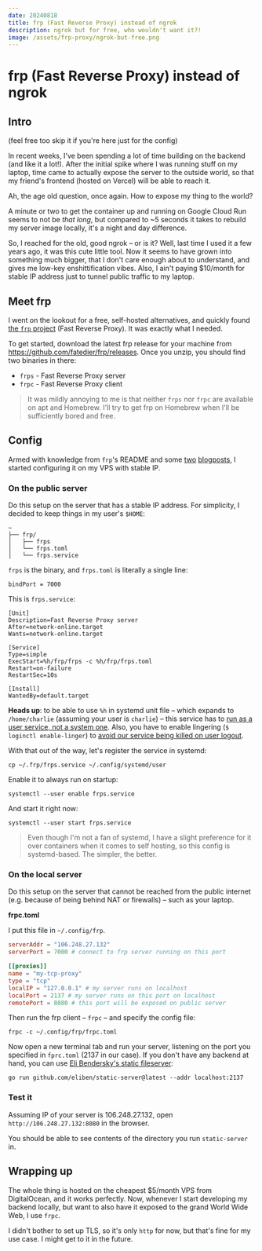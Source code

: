 ```yaml
---
date: 20240818
title: frp (Fast Reverse Proxy) instead of ngrok
description: ngrok but for free, who wouldn't want it?!
image: /assets/frp-proxy/ngrok-but-free.png
---
```


# frp (Fast Reverse Proxy) instead of ngrok

## Intro

(feel free too skip it if you're here just for the config)

In recent weeks, I've been spending a lot of time building on the backend (and
like it a lot!). After the initial spike where I was running stuff on my laptop,
time came to actually expose the server to the outside world, so that my
friend's frontend (hosted on Vercel) will be able to reach it.

Ah, the age old question, once again. How to expose my thing to the world?

A minute or two to get the container up and running on Google Cloud Run seems to
not be _that long_, but compared to ~5 seconds it takes to rebuild my server
image locally, it's a night and day difference.

So, I reached for the old, good ngrok – or is it? Well, last time I used it a
few years ago, it was this cute little tool. Now it seems to have grown into
something much bigger, that I don't care enough about to understand, and gives
me low-key enshittification vibes. Also, I ain't paying $10/month for stable IP
address just to tunnel public traffic to my laptop.

## Meet frp

I went on the lookout for a free, self-hosted alternatives, and quickly found
[the `frp` project][frp] (Fast Reverse Proxy). It was exactly what I needed. 

To get started, download the latest frp release for your machine from
https://github.com/fatedier/frp/releases. Once you unzip, you should find two
binaries in there:
- `frps` - Fast Reverse Proxy server
- `frpc` - Fast Reverse Proxy client

> It was mildly annoying to me is that neither `frps` nor `frpc` are available
on apt and Homebrew. I'll try to get frp on Homebrew when I'll be sufficiently
bored and free.

## Config

Armed with knowledge from `frp`'s README and some
[two](https://gabrieltanner.org/blog/port-forwarding-frp)
[blogposts](https://cprimozic.net/notes/posts/self-hosted-ngrok-alternative), I
started configuring it on my VPS with stable IP.

### On the public server

Do this setup on the server that has a stable IP address. For simplicity, I
decided to keep things in my user's `$HOME`:

```
~
├── frp/
│   ├── frps
│   └── frps.toml
│   └── frps.service
```

`frps` is the binary, and `frps.toml` is literally a single line:

```
bindPort = 7000
```

This is `frps.service`:

```
[Unit]
Description=Fast Reverse Proxy server
After=network-online.target
Wants=network-online.target

[Service]
Type=simple
ExecStart=%h/frp/frps -c %h/frp/frps.toml
Restart=on-failure
RestartSec=10s

[Install]
WantedBy=default.target
```

**Heads up**: to be able to use `%h` in systemd unit file – which expands to
`/home/charlie` (assuming your user is `charlie`) – this service has to [run as
a user service, not a system one][systemd_user_vs_system_service]. Also, you
have to enable lingering (`$ loginctl enable-linger`) to [avoid our service
being killed on user logout][systemd_linger].

With that out of the way, let's register the service in systemd:

```
cp ~/.frp/frps.service ~/.config/systemd/user
```

Enable it to always run on startup:

```
systemctl --user enable frps.service
```

And start it right now:

```console
systemctl --user start frps.service
```

> Even though I'm not a fan of systemd, I have a slight preference for it over
> containers when it comes to self hosting, so this config is systemd-based. The
> simpler, the better.

### On the local server

Do this setup on the server that cannot be reached from the public internet
(e.g. because of being behind NAT or firewalls) – such as your laptop.

**frpc.toml**

I put this file in `~/.config/frp`.

```toml
serverAddr = "106.248.27.132"
serverPort = 7000 # connect to frp server running on this port

[[proxies]]
name = "my-tcp-proxy"
type = "tcp"
localIP = "127.0.0.1" # my server runs on localhost
localPort = 2137 # my server runs on this port on localhost
remotePort = 8080 # this port will be exposed on public server
```

Then run the frp client – `frpc` – and specify the config file:

```console
frpc -c ~/.config/frp/frpc.toml
```

Now open a new terminal tab and run your server, listening on the port you
specified in `fprc.toml` (2137 in our case). If you don't have any backend at
hand, you can use [Eli Bendersky's static fileserver][eli_fileserver]:

```console
go run github.com/eliben/static-server@latest --addr localhost:2137
```

### Test it

Assuming IP of your server is 106.248.27.132, open `http://106.248.27.132:8080`
in the browser.

You should be able to see contents of the directory you run `static-server` in.

## Wrapping up

The whole thing is hosted on the cheapest $5/month VPS from DigitalOcean, and it
works perfectly. Now, whenever I start developing my backend locally, but want
to also have it exposed to the grand World Wide Web, I use `frpc`.

I didn't bother to set up TLS, so it's only `http` for now, but that's fine for
my use case. I might get to it in the future.

[frp]: https://github.com/fatedier/frp
[systemd_user_vs_system_service]: https://superuser.com/q/853717/721371
[systemd_linger]: https://unix.stackexchange.com/q/521538/417321
[eli_fileserver]: https://eli.thegreenplace.net/2023/static-server-an-http-server-in-go-for-static-content
